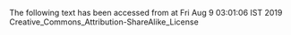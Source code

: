 The following text has been accessed from at Fri Aug 9 03:01:06 IST 2019
Creative_Commons_Attribution-ShareAlike_License
